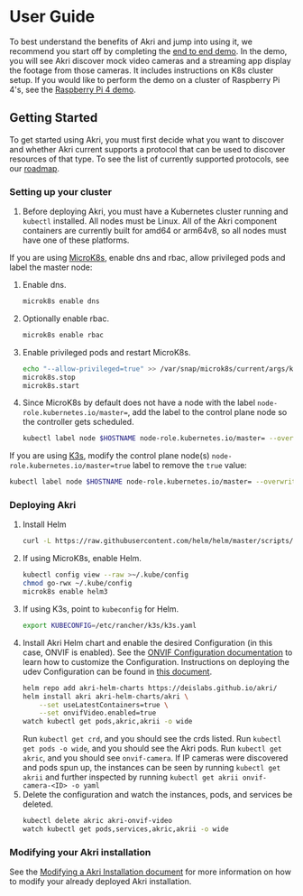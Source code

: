# User Guide
To best understand the benefits of Akri and jump into using it, we recommend you start off by completing the [end to end demo](./end-to-end-demo.md). In the demo, you will see Akri discover mock video cameras and a streaming app display the footage from those cameras. It includes instructions on K8s cluster setup. If you would like to perform the demo on a cluster of Raspberry Pi 4's, see the [Raspberry Pi 4 demo](./rpi4-demo.md).

## Getting Started
To get started using Akri, you must first decide what you want to discover and whether Akri current supports a protocol that can be used to discover resources of that type. To see the list of currently supported protocols, see our [roadmap](./roadmap.md).

### Setting up your cluster
1. Before deploying Akri, you must have a Kubernetes cluster running and `kubectl` installed. All nodes must be Linux. All of the Akri component containers are currently built for amd64 or arm64v8, so all nodes must have one of these platforms.

If you are using [MicroK8s](https://microk8s.io/docs), enable dns and rbac, allow privileged pods and label the master node:
1. Enable dns.
    ```sh
    microk8s enable dns
    ```
1. Optionally enable rbac.
    ```sh
    microk8s enable rbac
    ```
1. Enable privileged pods and restart MicroK8s.
    ```sh
    echo "--allow-privileged=true" >> /var/snap/microk8s/current/args/kube-apiserver
    microk8s.stop
    microk8s.start
    ```
 1. Since MicroK8s by default does not have a node with the label `node-role.kubernetes.io/master=`, add the label to the control plane node so the controller gets scheduled.
    ```sh
    kubectl label node $HOSTNAME node-role.kubernetes.io/master= --overwrite=true
    ```

If you are using [K3s](https://k3s.io/), modify the control plane node(s) `node-role.kubernetes.io/master=true` label to remove the `true` value:
```sh
kubectl label node $HOSTNAME node-role.kubernetes.io/master= --overwrite=true
```

### Deploying Akri
1. Install Helm
    ```sh
    curl -L https://raw.githubusercontent.com/helm/helm/master/scripts/get-helm-3 | bash
    ```
1. If using MicroK8s, enable Helm.
    ```sh
    kubectl config view --raw >~/.kube/config
    chmod go-rwx ~/.kube/config
    microk8s enable helm3
    ```
1. If using K3s, point to `kubeconfig` for Helm.
    ```sh
    export KUBECONFIG=/etc/rancher/k3s/k3s.yaml
    ```
1. Install Akri Helm chart and enable the desired Configuration (in this case, ONVIF is enabled). See the [ONVIF Configuration documentation](./onvif-sample.md) to learn how to customize the Configuration. Instructions on deploying the udev Configuration can be found in [this document](./udev-sample.md).
    ```sh
    helm repo add akri-helm-charts https://deislabs.github.io/akri/
    helm install akri akri-helm-charts/akri \
        --set useLatestContainers=true \
        --set onvifVideo.enabled=true
    watch kubectl get pods,akric,akrii -o wide
    ```
    Run `kubectl get crd`, and you should see the crds listed.
    Run `kubectl get pods -o wide`, and you should see the Akri pods.
    Run `kubectl get akric`, and you should see `onvif-camera`. If IP cameras were discovered and pods spun up, the instances can be seen by running `kubectl get akrii` and further inspected by running `kubectl get akrii onvif-camera-<ID> -o yaml`
1. Delete the configuration and watch the instances, pods, and services be deleted.
    ```sh
    kubectl delete akric akri-onvif-video
    watch kubectl get pods,services,akric,akrii -o wide
    ```

### Modifying your Akri installation
See the [Modifying a Akri Installation document](./modifying-akri-installation.md) for more information on how to modify your already deployed Akri installation.
